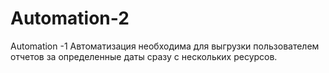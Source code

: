 # Automation-2
Automation -1 Автоматизация необходима для выгрузки пользователем отчетов за определенные даты сразу с нескольких ресурсов.
